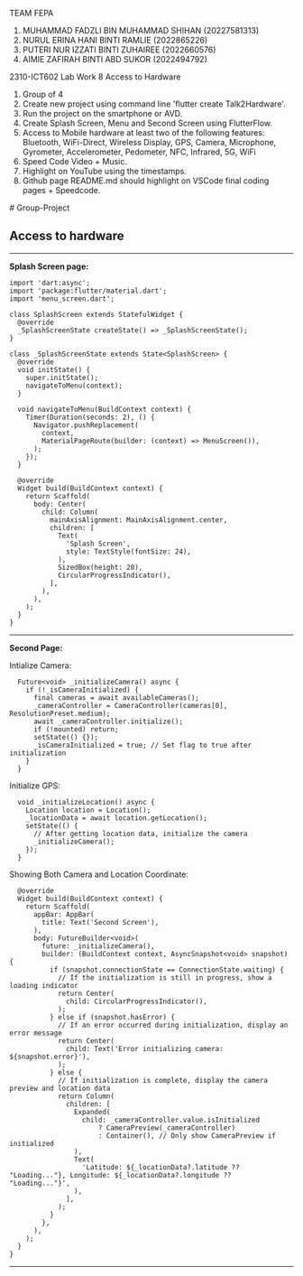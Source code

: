 TEAM FEPA
1. MUHAMMAD FADZLI BIN MUHAMMAD SHIHAN (20227581313)
2. NURUL ERINA HANI BINTI RAMLIE (2022865226)
3. PUTERI NUR IZZATI BINTI ZUHAIREE (2022660576)
4. AIMIE ZAFIRAH BINTI ABD SUKOR (2022494792)

2310-ICT602
Lab Work 8
Access to Hardware
1. Group of 4
2. Create new project using command line 'flutter create Talk2Hardware'.
3. Run the project on the smartphone or AVD.
4. Create Splash Screen, Menu and Second Screen using FlutterFlow.
5. Access to Mobile hardware at least two of the following features: Bluetooth, WiFi-Direct, Wireless Display, GPS, Camera, Microphone, Gyrometer, Accelerometer, Pedometer, NFC, Infrared, 5G, WiFi
6. Speed Code Video + Music.
7. Highlight on YouTube using the timestamps.
8. Github page README.md should highlight on VSCode final coding pages + Speedcode.


﻿# Group-Project
## Access to hardware
************************

**Splash Screen page:**

```
import 'dart:async';
import 'package:flutter/material.dart';
import 'menu_screen.dart';

class SplashScreen extends StatefulWidget {
  @override
  _SplashScreenState createState() => _SplashScreenState();
}

class _SplashScreenState extends State<SplashScreen> {
  @override
  void initState() {
    super.initState();
    navigateToMenu(context);
  }

  void navigateToMenu(BuildContext context) {
    Timer(Duration(seconds: 2), () {
      Navigator.pushReplacement(
        context,
        MaterialPageRoute(builder: (context) => MenuScreen()),
      );
    });
  }

  @override
  Widget build(BuildContext context) {
    return Scaffold(
      body: Center(
        child: Column(
          mainAxisAlignment: MainAxisAlignment.center,
          children: [
            Text(
              'Splash Screen',
              style: TextStyle(fontSize: 24),
            ),
            SizedBox(height: 20),
            CircularProgressIndicator(),
          ],
        ),
      ),
    );
  }
}
```
************************

**Second Page:**

Intialize Camera:
```
  Future<void> _initializeCamera() async {
    if (!_isCameraInitialized) {
      final cameras = await availableCameras();
      _cameraController = CameraController(cameras[0], ResolutionPreset.medium);
      await _cameraController.initialize();
      if (!mounted) return;
      setState(() {});
      _isCameraInitialized = true; // Set flag to true after initialization
    }
  }
```

Initialize GPS:
```
  void _initializeLocation() async {
    Location location = Location();
    _locationData = await location.getLocation();
    setState(() {
      // After getting location data, initialize the camera
      _initializeCamera();
    });
  }
```

Showing Both Camera and Location Coordinate:
```
  @override
  Widget build(BuildContext context) {
    return Scaffold(
      appBar: AppBar(
        title: Text('Second Screen'),
      ),
      body: FutureBuilder<void>(
        future: _initializeCamera(),
        builder: (BuildContext context, AsyncSnapshot<void> snapshot) {
          if (snapshot.connectionState == ConnectionState.waiting) {
            // If the initialization is still in progress, show a loading indicator
            return Center(
              child: CircularProgressIndicator(),
            );
          } else if (snapshot.hasError) {
            // If an error occurred during initialization, display an error message
            return Center(
              child: Text('Error initializing camera: ${snapshot.error}'),
            );
          } else {
            // If initialization is complete, display the camera preview and location data
            return Column(
              children: [
                Expanded(
                  child: _cameraController.value.isInitialized
                      ? CameraPreview(_cameraController)
                      : Container(), // Only show CameraPreview if initialized
                ),
                Text(
                  'Latitude: ${_locationData?.latitude ?? "Loading..."}, Longitude: ${_locationData?.longitude ?? "Loading..."}',
                ),
              ],
            );
          }
        },
      ),
    );
  }
}
```
************************


